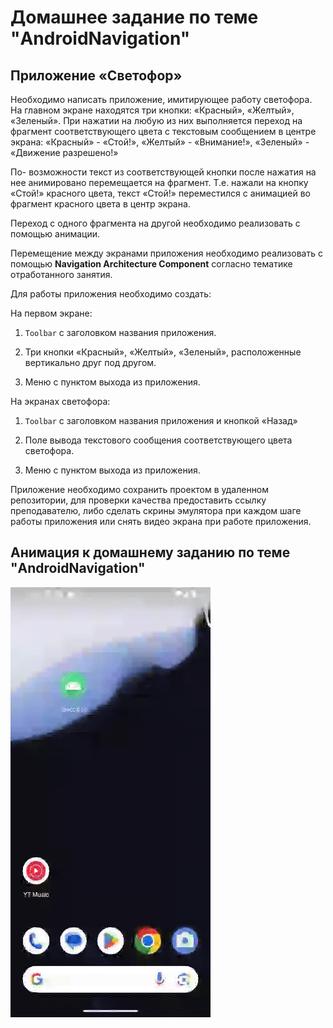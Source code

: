 # Домашнее задание по теме "AndroidNavigation"

## Приложение «Светофор»

Необходимо написать приложение, имитирующее работу светофора. На главном экране находятся три кнопки: «Красный», «Желтый», «Зеленый». При нажатии на любую из них выполняется переход на фрагмент соответствующего цвета с текстовым сообщением в центре экрана: «Красный» - «Стой!», «Желтый» - «Внимание!», «Зеленый» - «Движение разрешено!»

По- возможности текст из соответствующей кнопки после нажатия на нее анимировано перемещается на фрагмент. Т.е. нажали на кнопку «Стой!» красного цвета, текст «Стой!» переместился с анимацией во фрагмент красного цвета в центр экрана.

Переход с одного фрагмента на другой необходимо реализовать с помощью анимации.

Перемещение между экранами приложения необходимо реализовать с помощью **Navigation Architecture Component** согласно тематике отработанного занятия.

Для работы приложения необходимо создать:

На первом экране:

1. `Toolbar` c заголовком названия приложения.

2. Три кнопки «Красный», «Желтый», «Зеленый», расположенные вертикально друг под другом.

3. Меню с пунктом выхода из приложения.

На экранах светофора:

1. `Toolbar` c заголовком названия приложения и кнопкой «Назад»

2. Поле вывода текстового сообщения соответствующего цвета светофора.

3. Меню с пунктом выхода из приложения.

Приложение необходимо сохранить проектом в удаленном репозитории, для проверки качества предоставить ссылку преподавателю, либо сделать скрины эмулятора при каждом шаге работы приложения или снять видео экрана при работе приложения.

## Анимация к домашнему заданию по теме "AndroidNavigation"

![Анимация](md/anim.gif)

